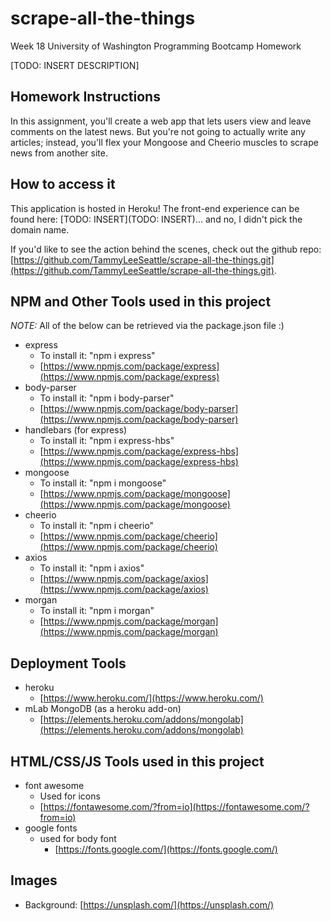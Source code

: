 # scrape-all-the-things
Week 18 University of Washington Programming Bootcamp Homework

[TODO: INSERT DESCRIPTION]


## Homework Instructions
In this assignment, you'll create a web app that lets users view and leave comments on the latest news. But you're not going to actually write any articles; instead, you'll flex your Mongoose and Cheerio muscles to scrape news from another site.

## How to access it
This application is hosted in Heroku! The front-end experience can be found here: [TODO: INSERT](TODO: INSERT)... and no, I didn't pick the domain name. 

If you'd like to see the action behind the scenes, check out the github repo: [https://github.com/TammyLeeSeattle/scrape-all-the-things.git](https://github.com/TammyLeeSeattle/scrape-all-the-things.git).

## NPM and Other Tools used in this project
*NOTE:* All of the below can be retrieved via the package.json file :)

- express
  - To install it: "npm i express"
  - [https://www.npmjs.com/package/express](https://www.npmjs.com/package/express)
- body-parser
  - To install it: "npm i body-parser"
  - [https://www.npmjs.com/package/body-parser](https://www.npmjs.com/package/body-parser)
- handlebars (for express)
  - To install it: "npm i express-hbs"
  - [https://www.npmjs.com/package/express-hbs](https://www.npmjs.com/package/express-hbs)
- mongoose
  - To install it: "npm i mongoose"
  - [https://www.npmjs.com/package/mongoose](https://www.npmjs.com/package/mongoose)
- cheerio
  - To install it: "npm i cheerio"
  - [https://www.npmjs.com/package/cheerio](https://www.npmjs.com/package/cheerio)
- axios
  - To install it: "npm i axios"
  - [https://www.npmjs.com/package/axios](https://www.npmjs.com/package/axios)
- morgan
  - To install it: "npm i morgan"
  - [https://www.npmjs.com/package/morgan](https://www.npmjs.com/package/morgan)

## Deployment Tools

- heroku
  - [https://www.heroku.com/](https://www.heroku.com/)
- mLab MongoDB (as a heroku add-on)
  - [https://elements.heroku.com/addons/mongolab](https://elements.heroku.com/addons/mongolab)

## HTML/CSS/JS Tools used in this project
- font awesome
  - Used for icons
  - [https://fontawesome.com/?from=io](https://fontawesome.com/?from=io)
- google fonts
  - used for body font
    - [https://fonts.google.com/](https://fonts.google.com/)

## Images
  - Background: [https://unsplash.com/](https://unsplash.com/)